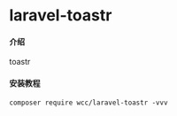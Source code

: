 # laravel-toastr

#### 介绍
toastr



#### 安装教程

```shell
composer require wcc/laravel-toastr -vvv
```